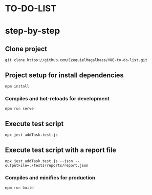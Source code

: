 # TO-DO-LIST
# step-by-step

## Clone project
```
git clone https://github.com/EzequielMagalhaes/VUE-to-do-list.git
```

## Project setup for install dependencies
```
npm install
```

### Compiles and hot-reloads for development
```
npm run serve
```

## Execute test script
```
npx jest addTask.test.js
```

## Execute test script with a report file
```
npx jest addTask.test.js --json --outputFile=./tests/reports/report.json
```

### Compiles and minifies for production
```
npm run build
```